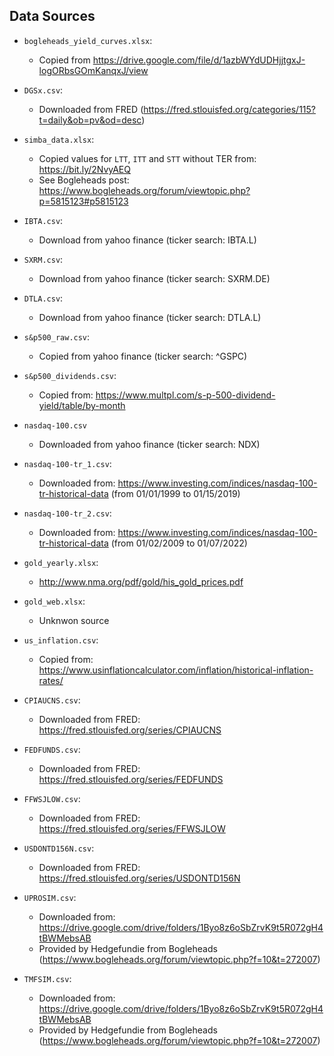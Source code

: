 ## Data Sources

* `bogleheads_yield_curves.xlsx`:
  * Copied from https://drive.google.com/file/d/1azbWYdUDHjjtgxJ-logORbsGOmKanqxJ/view

* `DGSx.csv`:
  * Downloaded from FRED (https://fred.stlouisfed.org/categories/115?t=daily&ob=pv&od=desc)

* `simba_data.xlsx`:
  * Copied values for `LTT`, `ITT` and `STT` without TER from: https://bit.ly/2NvyAEQ
  * See Bogleheads post: https://www.bogleheads.org/forum/viewtopic.php?p=5815123#p5815123

* `IBTA.csv`:
  * Download from yahoo finance (ticker search: IBTA.L)

* `SXRM.csv`:
  * Download from yahoo finance (ticker search: SXRM.DE)

* `DTLA.csv`:
  * Download from yahoo finance (ticker search: DTLA.L)

* `s&p500_raw.csv`:
  * Copied from yahoo finance (ticker search: ^GSPC)

* `s&p500_dividends.csv`:
  * Copied from: https://www.multpl.com/s-p-500-dividend-yield/table/by-month

* `nasdaq-100.csv`
  * Downloaded from yahoo finance (ticker search: NDX)

* `nasdaq-100-tr_1.csv`:
  * Downloaded from: https://www.investing.com/indices/nasdaq-100-tr-historical-data (from 01/01/1999 to 01/15/2019)

* `nasdaq-100-tr_2.csv`:
  * Downloaded from: https://www.investing.com/indices/nasdaq-100-tr-historical-data (from 01/02/2009 to 01/07/2022)

* `gold_yearly.xlsx`:
  * http://www.nma.org/pdf/gold/his_gold_prices.pdf

* `gold_web.xlsx`:
  * Unknwon source

* `us_inflation.csv`:
  * Copied from: https://www.usinflationcalculator.com/inflation/historical-inflation-rates/

* `CPIAUCNS.csv`:
  * Downloaded from FRED: https://fred.stlouisfed.org/series/CPIAUCNS

* `FEDFUNDS.csv`:
  * Downloaded from FRED: https://fred.stlouisfed.org/series/FEDFUNDS

* `FFWSJLOW.csv`:
  * Downloaded from FRED: https://fred.stlouisfed.org/series/FFWSJLOW

* `USDONTD156N.csv`:
  * Downloaded from FRED: https://fred.stlouisfed.org/series/USDONTD156N

* `UPROSIM.csv`:
  * Downloaded from: https://drive.google.com/drive/folders/1Byo8z6oSbZrvK9t5R072gH4tBWMebsAB
  * Provided by Hedgefundie from Bogleheads (https://www.bogleheads.org/forum/viewtopic.php?f=10&t=272007)

* `TMFSIM.csv`:
  * Downloaded from: https://drive.google.com/drive/folders/1Byo8z6oSbZrvK9t5R072gH4tBWMebsAB
  * Provided by Hedgefundie from Bogleheads (https://www.bogleheads.org/forum/viewtopic.php?f=10&t=272007)


